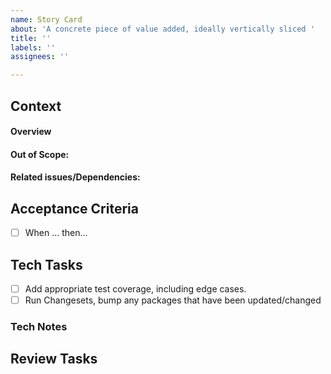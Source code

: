 ```yaml
---
name: Story Card
about: 'A concrete piece of value added, ideally vertically sliced '
title: ''
labels: ''
assignees: ''

---
```


## Context
#### Overview

#### Out of Scope:
#### Related issues/Dependencies:

## Acceptance Criteria
- [ ] When ... then...

## Tech Tasks
- [ ] Add appropriate test coverage, including edge cases.
- [ ] Run Changesets, bump any packages that have been updated/changed

### Tech Notes

## Review Tasks



